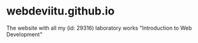 # webdeviitu.github.io
The website with all my (id: 29316) laboratory works "Introduction to Web Development"
